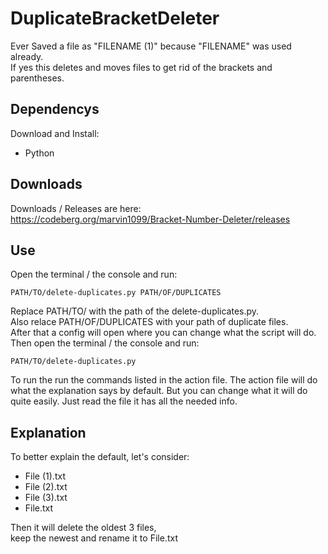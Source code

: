 # DuplicateBracketDeleter
Ever Saved a file as "FILENAME (1)" because "FILENAME" was used already.  
If yes this deletes and moves files to get rid of the brackets and parentheses.

## Dependencys
Download and Install:
- Python 

## Downloads
Downloads / Releases are here:  
https://codeberg.org/marvin1099/Bracket-Number-Deleter/releases
 
## Use
Open the terminal / the console and run:
```
PATH/TO/delete-duplicates.py PATH/OF/DUPLICATES
```
Replace PATH/TO/ with the path of the delete-duplicates.py.  
Also relace PATH/OF/DUPLICATES with your path of duplicate files.  
After that a config will open where you can change what the script will do.  
Then open the terminal / the console and run:
```
PATH/TO/delete-duplicates.py
```
To run the run the commands listed in the action file.
The action file will do what the explanation says by default.
But you can change what it will do quite easily.
Just read the file it has all the needed info.

## Explanation
To better explain the default, let's consider:
- File (1).txt
- File (2).txt
- File (3).txt
- File.txt

Then it will delete the oldest 3 files,  
keep the newest and rename it to File.txt